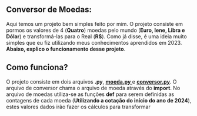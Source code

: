 ## Conversor de Moedas:

Aqui temos um projeto bem simples feito por mim. O projeto consiste em pormos os valores de 4 (**Quatro**) moedas pelo mundo (**Euro, Iene, Libra e Dólar**) e transformá-las para o Real (**R$**). Como já disse, é uma ideia muito simples que eu fiz utilizando meus conhecimentos aprendidos em 2023. **Abaixo, explico o funcionamento desse projeto**.

## Como funciona?

O projeto consiste em dois arquivos **.py**, <a href="https://github.com/mercuriohg/Python2023/blob/main/Conversor%20de%20moedas/moeda.py"> **moeda.py** </a> e <a href="https://github.com/mercuriohg/Python2023/blob/main/Conversor%20de%20moedas/conversor.py">**conversor.py**</a>. O arquivo de conversor chama o arquivo de moeda através do **import**. No arquivo de moedas utiliza-se as funções **def** para serem definidas as contagens de cada moeda (**Utilizando a cotação do início do ano de 2024**), estes valores dados irão fazer os cálculos para transformar 
